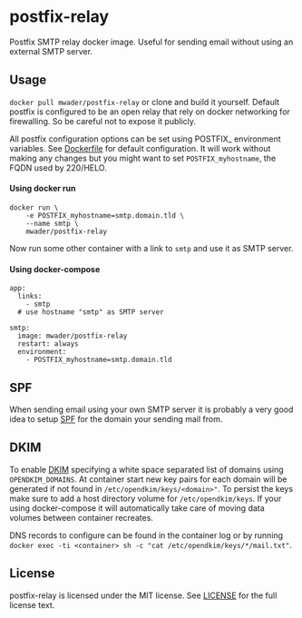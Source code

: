 # postfix-relay
Postfix SMTP relay docker image. Useful for sending email without using an
external SMTP server.

## Usage
`docker pull mwader/postfix-relay` or clone and build it yourself. Default
postfix is configured to be an open relay that rely on docker networking
for firewalling. So be careful not to expose it publicly.

All postfix configuration options can be set using POSTFIX_<name> environment
variables. See [Dockerfile](Dockerfile) for default configuration. It will
work without making any changes but you might want to set
`POSTFIX_myhostname`, the FQDN used by 220/HELO.

#### Using docker run
```
docker run \
	-e POSTFIX_myhostname=smtp.domain.tld \
	--name smtp \
	mwader/postfix-relay
```
Now run some other container with a link to `smtp` and use it as SMTP server.

#### Using docker-compose
```
app:
  links:
    - smtp
  # use hostname "smtp" as SMTP server

smtp:
  image: mwader/postfix-relay
  restart: always
  environment:
    - POSTFIX_myhostname=smtp.domain.tld
```

## SPF
When sending email using your own SMTP server it is probably a very good idea
to setup [SPF](https://en.wikipedia.org/wiki/Sender_Policy_Framework) for the
domain your sending mail from.

## DKIM
To enable [DKIM](https://en.wikipedia.org/wiki/DomainKeys_Identified_Mail)
specifying a white space separated list of domains using `OPENDKIM_DOMAINS`.
At container start new key pairs for each domain will be generated if not found
in `/etc/opendkim/keys/<domain>"`. To persist the keys make sure to add a host
directory volume for `/etc/opendkim/keys`. If your using docker-compose it will
automatically take care of moving data volumes between container recreates.

DNS records to configure can be found in the container log or by running
`docker exec -ti <container> sh -c "cat /etc/opendkim/keys/*/mail.txt"`.

## License
postfix-relay is licensed under the MIT license. See [LICENSE](LICENSE) for the
full license text.
